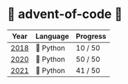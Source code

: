 # 🎄 advent-of-code 🎄

| Year | Language | Progress |
|------|----------|----------|
| [2018](2018/) | 🐍 Python |  10 / 50 |
| [2020](2020/) | 🐍 Python |  50 / 50 |
| [2021](2021/) | 🐍 Python |  41 / 50 |